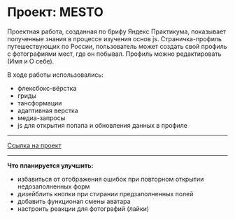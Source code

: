 # Проект: MESTO  

Проектная работа, созданная по брифу Яндекс Практикума, показывает полученные знания в процессе изучения основ js. Страничка-профиль путешествующих по России, пользователь может создать свой профиль с фотографиями мест,  где он побывал. Профиль можно редактировать (Имя и О себе).  
  

В ходе работы использовались:  
* флексбокс-вёрстка  
* гриды  
* тансформации  
* адаптивная верстка   
* медиа-запросы  
* js для открытия попапа и обновления данных в профиле  
  
____   
[Ссылка на проект](https://olgasivyuk.github.io/mesto/)  

____ 
**Что планируется улучшить:**
- избавиться от отображения ошибок при повторном открытии недозаполненных форм 
- дизейблить кнопки при стирании предзаполненных полей
- добавить функционал смены аватара
- настроить реакции для фотографий (лайки)  